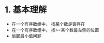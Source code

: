<!--
 * @Author: 孙浩然
 * @Date: 2020-07-28 17:40:35
 * @LastEditors: 孙浩然
 * @LastEditTime: 2020-07-28 17:40:35
 * @FilePath: \docs\2.Study\10.algorithm\二分法.md
 * @博客地址: 个人博客，如果各位客官觉得不错，请点个赞，谢谢。[地址](https://codefool0307.github.io/Java-Point/#/)，如对源码有异议请在我的博客中提问
--> 
# 1. 基本理解

* 在一个有序数组中， 找某个数是否存在
* 在一个有序数组中， 找>=某个数最左侧的位置
* 局部最小值问题